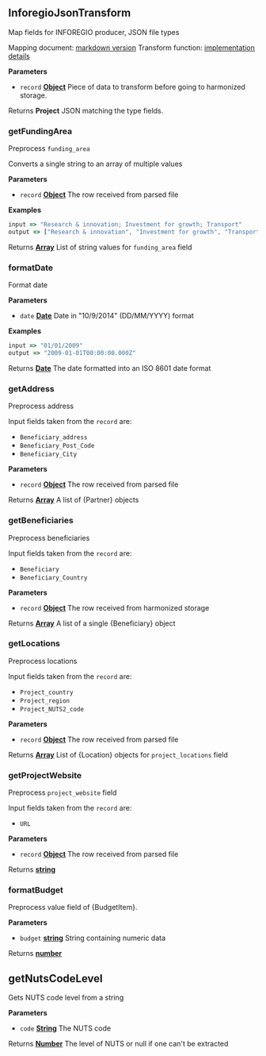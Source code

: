 <!-- Generated by documentation.js. Update this documentation by updating the source code. -->

## InforegioJsonTransform

Map fields for INFOREGIO producer, JSON file types

Mapping document: [markdown version][1]
Transform function: [implementation details][2]

**Parameters**

-   `record` **[Object][3]** Piece of data to transform before going to harmonized storage.

Returns **Project** JSON matching the type fields.

### getFundingArea

Preprocess `funding_area`

Converts a single string to an array of multiple values

**Parameters**

-   `record` **[Object][3]** The row received from parsed file

**Examples**

```javascript
input => "Research & innovation; Investment for growth; Transport"
output => ["Research & innovation", "Investment for growth", "Transport"]
```

Returns **[Array][4]** List of string values for `funding_area` field

### formatDate

Format date

**Parameters**

-   `date` **[Date][5]** Date in "10/9/2014" (DD/MM/YYYY) format

**Examples**

```javascript
input => "01/01/2009"
output => "2009-01-01T00:00:00.000Z"
```

Returns **[Date][5]** The date formatted into an ISO 8601 date format

### getAddress

Preprocess address

Input fields taken from the `record` are:

-   `Beneficiary_address`
-   `Beneficiary_Post_Code`
-   `Beneficiary_City`

**Parameters**

-   `record` **[Object][3]** The row received from parsed file

Returns **[Array][4]** A list of {Partner} objects

### getBeneficiaries

Preprocess beneficiaries

Input fields taken from the `record` are:

-   `Beneficiary`
-   `Beneficiary_Country`

**Parameters**

-   `record` **[Object][3]** The row received from harmonized storage

Returns **[Array][4]** A list of a single {Beneficiary} object

### getLocations

Preprocess locations

Input fields taken from the `record` are:

-   `Project_country`
-   `Project_region`
-   `Project_NUTS2_code`

**Parameters**

-   `record` **[Object][3]** The row received from parsed file

Returns **[Array][4]** List of {Location} objects for `project_locations` field

### getProjectWebsite

Preprocess `project_website` field

Input fields taken from the `record` are:

-   `URL`

**Parameters**

-   `record` **[Object][3]** The row received from parsed file

Returns **[string][6]** 

### formatBudget

Preprocess value field of {BudgetItem}.

**Parameters**

-   `budget` **[string][6]** String containing numeric data

Returns **[number][7]** 

## getNutsCodeLevel

Gets NUTS code level from a string

**Parameters**

-   `code` **[String][6]** The NUTS code

Returns **[Number][7]** The level of NUTS or null if one can't be extracted

[1]: https://github.com/ec-europa/eubfr-data-lake/blob/master/services/ingestion/etl/inforegio/mapping.md

[2]: https://github.com/ec-europa/eubfr-data-lake/blob/master/services/ingestion/etl/inforegio/json/src/lib/transform.js

[3]: https://developer.mozilla.org/docs/Web/JavaScript/Reference/Global_Objects/Object

[4]: https://developer.mozilla.org/docs/Web/JavaScript/Reference/Global_Objects/Array

[5]: https://developer.mozilla.org/docs/Web/JavaScript/Reference/Global_Objects/Date

[6]: https://developer.mozilla.org/docs/Web/JavaScript/Reference/Global_Objects/String

[7]: https://developer.mozilla.org/docs/Web/JavaScript/Reference/Global_Objects/Number
